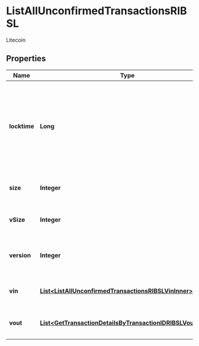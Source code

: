 

# ListAllUnconfirmedTransactionsRIBSL

Litecoin

## Properties

| Name | Type | Description | Notes |
|------------ | ------------- | ------------- | -------------|
|**locktime** | **Long** | Represents the locktime on the transaction on the specific blockchain, i.e. the blockheight at which the transaction is valid. |  |
|**size** | **Integer** | Represents the total size of this transaction. |  |
|**vSize** | **Integer** | Represents the virtual size of this transaction. |  |
|**version** | **Integer** | Represents the transaction&#39;s version number. |  |
|**vin** | [**List&lt;ListAllUnconfirmedTransactionsRIBSLVinInner&gt;**](ListAllUnconfirmedTransactionsRIBSLVinInner.md) | Represents the transaction inputs. |  |
|**vout** | [**List&lt;GetTransactionDetailsByTransactionIDRIBSLVoutInner&gt;**](GetTransactionDetailsByTransactionIDRIBSLVoutInner.md) | Represents the transaction outputs. |  |



